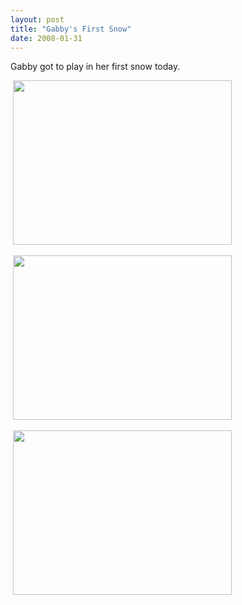 ```yaml
---
layout: post
title: "Gabby's First Snow"
date: 2008-01-31
---
```


<p>Gabby got to play in her first snow today. </p>
<p> <img height="263" alt="" src="http://www.thepaladinos.com/Portals/thepaladinos/Blog/Files/1/74/P1020099 (Custom).JPG " width="350"/></p>
<p> <img height="263" alt="" src="http://www.thepaladinos.com/Portals/thepaladinos/Blog/Files/1/74/P1020093 (Custom).JPG " width="350"/></p>
<p> <img height="263" alt="" src="http://www.thepaladinos.com/Portals/thepaladinos/Blog/Files/1/74/P1020105 (Custom).JPG " width="350"/></p>

